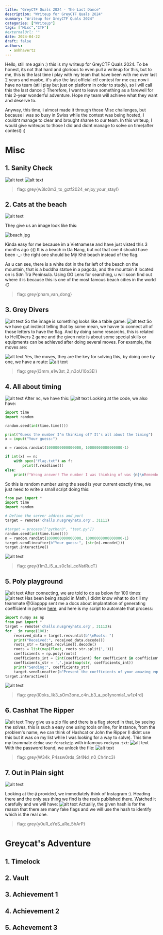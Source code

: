 ```yaml
---
title: "GreyCTF Quals 2024 - The Last Dance"
description: "Writeup for GreyCTF Quals 2024"
summary: "Writeup for GreyCTF Quals 2024"
categories: ["Writeup"]
tags: ["Misc","CTF"]
#externalUrl: ""
date: 2024-04-22
draft: false
authors:
  - anhhavertz
---
```

Hello, still me again :) this is my writeup for GreyCTF Quals 2024. To be honest, its not that hard and glorious to even pull a writeup for this, but to me, this is the last time i play with my team that have been with me over last 2 years and maybe, it's also the last official ctf contest for me cuz now i have no team (still play but just on platform in order to study), so i will call this the last dance :) Therefore, I want to leave something as a farewell for this 2-year wonderful adventure. Hope my team will achieve what they want and deserve to.

 Anyway, this time, i almost made it through those Misc challenges, but because i was so busy in Swiss while the contest was being hosted, I couldnt manage to clear and brought shame to our team. In this writeup, I would give writeups to those I did and didnt manage to solve on time(after contest) :) 

# Misc
## 1. Sanity Check
![alt text](image-6.png)
![alt text](image-16.png)
>flag: grey{w3lc0m3_to_gctf2024_enjoy_your_stay!} 
## 2. Cats at the beach

![alt text](image.png)

They give us an image look like this:

![beach.jpg](beach.jpg)

Kinda easy for me because im a Vietnamese and have just visted this 3 months ago :))) It is a beach in Da Nang, but not that one it should have been -_- the right one should be Mỹ Khê beach instead of the flag.

As u can see, there is a white dot in the far left of the beach on the mountain, that is a buddha statue in a pagoda, and the mountain it located on is Sơn Trà Peninsula. Using GG Lens for searching, u will soon find out where it is because this is one of the most famous beach cities in the world :D

> flag: grey{pham_van_dong}

## 3. Grey Divers
![alt text](image-1.png)
So the image is something looks like a table game:
![alt text](image-7.png)
So we have gut instinct telling that by some mean, we havve to connect all of those letters to have the flag. And by doing some researchs, this is related to HellDivers 2 game and the given note is about some special skills or equipments can be achieved after doing several moves. For example, the moves are:

![alt text](image-8.png)
 Yes, the moves, they are the key for solving this, by doing one by one, we have a route:
![alt text](<Screenshot 2024-04-20 131032.png>)
>flag: grey{i3mm_e1w3st_2_n3oU10o3E!}

## 4. All about timing
![alt text](image-2.png)
After nc, we have this:
![alt text](image-9.png)
Looking at the code, we also have:
```py
import time
import random

random.seed(int(time.time()))

print("Guess the number I'm thinking of? It's all about the timing")
x = input("Your guess:")

n = random.randint(1000000000000000, 10000000000000000-1)

if int(x) == n:
    with open("flag.txt") as f:
        print(f.readline())
else: 
    print(f"Wrong answer! The number I was thinking of was {n}\nRemember it's all about the timing!")
```
So this is random number using the seed is your current exactly time, we just need to write a small script doing this:
```py
from pwn import *
import time
import random

# Define the server address and port
target = remote('challs.nusgreyhats.org', 31111)

#target = process(["python3", "test.py"])
random.seed(int(time.time()))
n = random.randint(1000000000000000, 10000000000000000-1)
target.sendlineafter(b"Your guess:", (str(n).encode()))
target.interactive()
```
![alt text](image-10.png)
> flag: grey{t1m3_i5_a_s0c1al_coNstRucT}
## 5. Poly playground
![alt text](image-4.png)
After connecting, we are told to do as below for 100 times:
![alt text](image-11.png)
Has been being stupid in Math, I didnt know what to do till my teammate @Giapppp sent me a docs about implantation of generating coefficient in python [here](https://numpy.org/doc/stable/reference/generated/numpy.poly.html), and here is my script to automate that process:
```py
import numpy as np
from pwn import *
target = remote('challs.nusgreyhats.org', 31113)s
for _ in range(100):
    received_data = target.recvuntil(b"\nRoots: ")
    print("Received:", received_data.decode())
    roots_str = target.recvline().decode()
    roots = list(map(float, roots_str.split(',')))
    coefficients = np.poly(roots)
    coefficients_int = [int(coefficient) for coefficient in coefficients]
    coefficients_str = ','.join(map(str, coefficients_int))
    print("Sending:", coefficients_str)
    target.sendlineafter(b"Present the coefficients of your amazing equation:", coefficients_str.encode())
target.interactive()
```
![alt text](image-12.png)
>flag: grey{l0oks_lik3_sOm3one_c4n_b3_a_po1ynomia1_w1z4rd}
## 6. Cashhat The Ripper
![alt text](image-3.png)
They give us a zip file and there is a flag stored in that, by seeing the solves, this is such a easy one using tools online, for instance, from the problem's name, we can think of Hashcat or John the Ripper (I didnt use this but it was on my list while I was looking for a way to solve). This time my teammate ```dcduc``` use ```fcrackzip``` with infamous ```rockyou.txt```:
![alt text](image-14.png)
With the password found, we unlock the file:
![alt text](image-13.png)
> flag: grey{W34k_P4ssw0rds_St4Nd_n0_Ch4nc3}
## 7. Out in Plain sight
![alt text](image-5.png)

Looking at the ```@``` provided, we immediately think of Instagram :). Heading there and the only sus thing we find is the reels published there. Watched it carefully and we will have:
![alt text](image-15.png)
Actually, the given hash is for the reason that there are many fake flags and we will use the hash to identify which is the real one.
>flag: grey{y0uR_eYeS_aRe_5hArP}
# Greycat's Adventure

## 1. Timelock

## 2. Vault

## 3. Achievement 1

## 4. Achievement 2

## 5. Achevement 3